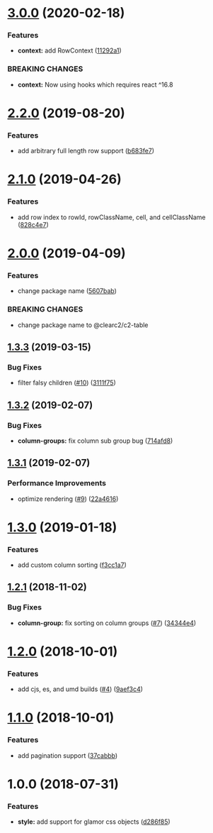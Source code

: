 # [3.0.0](https://github.com/ClearC2/c2-table/compare/v2.2.0...v3.0.0) (2020-02-18)


### Features

* **context:** add RowContext ([11292a1](https://github.com/ClearC2/c2-table/commit/11292a1))


### BREAKING CHANGES

* **context:** Now using hooks which requires react ^16.8

# [2.2.0](https://github.com/ClearC2/c2-table/compare/v2.1.0...v2.2.0) (2019-08-20)


### Features

* add arbitrary full length row support ([b683fe7](https://github.com/ClearC2/c2-table/commit/b683fe7))

# [2.1.0](https://github.com/ClearC2/c2-table/compare/v2.0.0...v2.1.0) (2019-04-26)


### Features

* add row index to rowId, rowClassName, cell, and cellClassName ([828c4e7](https://github.com/ClearC2/c2-table/commit/828c4e7))

# [2.0.0](https://github.com/ClearC2/c2-table/compare/v1.3.3...v2.0.0) (2019-04-09)


### Features

* change package name ([5607bab](https://github.com/ClearC2/c2-table/commit/5607bab))


### BREAKING CHANGES

* change package name to @clearc2/c2-table

## [1.3.3](https://github.com/ClearC2/c2-table/compare/v1.3.2...v1.3.3) (2019-03-15)


### Bug Fixes

* filter falsy children ([#10](https://github.com/ClearC2/c2-table/issues/10)) ([3111f75](https://github.com/ClearC2/c2-table/commit/3111f75))

## [1.3.2](https://github.com/ClearC2/c2-table/compare/v1.3.1...v1.3.2) (2019-02-07)


### Bug Fixes

* **column-groups:** fix column sub group bug ([714afd8](https://github.com/ClearC2/c2-table/commit/714afd8))

## [1.3.1](https://github.com/ClearC2/c2-table/compare/v1.3.0...v1.3.1) (2019-02-07)


### Performance Improvements

* optimize rendering ([#9](https://github.com/ClearC2/c2-table/issues/9)) ([22a4616](https://github.com/ClearC2/c2-table/commit/22a4616))

# [1.3.0](https://github.com/ClearC2/c2-table/compare/v1.2.1...v1.3.0) (2019-01-18)


### Features

* add custom column sorting ([f3cc1a7](https://github.com/ClearC2/c2-table/commit/f3cc1a7))

## [1.2.1](https://github.com/ClearC2/c2-table/compare/v1.2.0...v1.2.1) (2018-11-02)


### Bug Fixes

* **column-group:** fix sorting on column groups ([#7](https://github.com/ClearC2/c2-table/issues/7)) ([34344e4](https://github.com/ClearC2/c2-table/commit/34344e4))

# [1.2.0](https://github.com/ClearC2/c2-table/compare/v1.1.0...v1.2.0) (2018-10-01)


### Features

* add cjs, es, and umd builds ([#4](https://github.com/ClearC2/c2-table/issues/4)) ([9aef3c4](https://github.com/ClearC2/c2-table/commit/9aef3c4))

# [1.1.0](https://github.com/ClearC2/c2-table/compare/v1.0.0...v1.1.0) (2018-10-01)


### Features

* add pagination support ([37cabbb](https://github.com/ClearC2/c2-table/commit/37cabbb))

# 1.0.0 (2018-07-31)


### Features

* **style:** add support for glamor css objects ([d286f85](https://github.com/ClearC2/c2-table/commit/d286f85))
